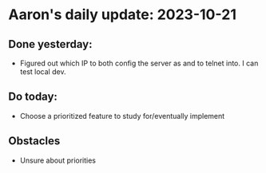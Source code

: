 # Aaron's daily update: 2023-10-21

## Done yesterday: 
 - Figured out which IP to both config the server as and to telnet into. I can test local dev. 

## Do today: 
 - Choose a prioritized feature to study for/eventually implement 

## Obstacles
 - Unsure about priorities
